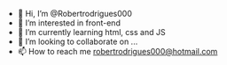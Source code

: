 - 👋 Hi, I’m @Robertrodrigues000
- 👀 I’m interested in front-end
- 🌱 I’m currently learning html, css and JS
- 💞️ I’m looking to collaborate on ...
- 📫 How to reach me robertrodrigues000@hotmail.com

<!---
Robertrodrigues000/Robertrodrigues000 is a ✨ special ✨ repository because its `README.md` (this file) appears on your GitHub profile.
You can click the Preview link to take a look at your changes.
--->
